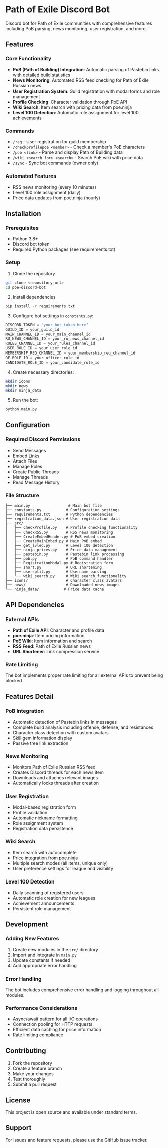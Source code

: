 # Path of Exile Discord Bot

Discord bot for Path of Exile communities with comprehensive features including PoB parsing, news monitoring, user registration, and more.

## Features

### Core Functionality
- **PoB (Path of Building) Integration**: Automatic parsing of Pastebin links with detailed build statistics
- **News Monitoring**: Automated RSS feed checking for Path of Exile Russian news
- **User Registration System**: Guild registration with modal forms and role management
- **Profile Checking**: Character validation through PoE API
- **Wiki Search**: Item search with pricing data from poe.ninja
- **Level 100 Detection**: Automatic role assignment for level 100 achievements

### Commands
- `/reg` - User registration for guild membership
- `/checkprofilepoe <member>` - Check a member's PoE characters
- `/pob <link>` - Parse and display Path of Building data
- `/wiki <search_for> <search>` - Search PoE wiki with price data
- `/sync` - Sync bot commands (owner only)

### Automated Features
- RSS news monitoring (every 10 minutes)
- Level 100 role assignment (daily)
- Price data updates from poe.ninja (hourly)

## Installation

### Prerequisites
- Python 3.8+
- Discord bot token
- Required Python packages (see requirements.txt)

### Setup
1. Clone the repository
```bash
git clone <repository-url>
cd poe-discord-bot
```

2. Install dependencies
```bash
pip install -r requirements.txt
```

3. Configure bot settings in `constants.py`:
```python
DISCORD_TOKEN = "your_bot_token_here"
GUILD_ID = your_guild_id
MAIN_CHANNEL_ID = your_main_channel_id
RU_NEWS_CHANNEL_ID = your_ru_news_channel_id
RULES_CNANNEL_ID = your_rules_channel_id
USER_ROLE_ID = your_user_role_id
MEMBERSHIP_REQ_CHANNEL_ID = your_membership_req_channel_id
OF_ROLE_ID = your_officer_role_id
CANDIDATE_ROLE_ID = your_candidate_role_id
```

4. Create necessary directories:
```bash
mkdir icons
mkdir news
mkdir ninja_data
```

5. Run the bot:
```bash
python main.py
```

## Configuration

### Required Discord Permissions
- Send Messages
- Embed Links
- Attach Files
- Manage Roles
- Create Public Threads
- Manage Threads
- Read Message History

### File Structure
```
├── main.py                 # Main bot file
├── constants.py           # Configuration settings
├── requirements.txt       # Python dependencies
├── registration_data.json # User registration data
├── src/
│   ├── CheckProfile.py    # Profile checking functionality
│   ├── CheckRSS.py        # RSS news monitoring
│   ├── CreateEmbedHeader.py # PoB embed creation
│   ├── CreateMainEmbed.py # Main PoB embed
│   ├── get_lvled.py       # Level 100 detection
│   ├── ninja_prices.py    # Price data management
│   ├── pastebin.py        # Pastebin link processing
│   ├── pob.py             # PoB command handler
│   ├── RegistrationModal.py # Registration form
│   ├── short.py           # URL shortening
│   ├── usersplit.py       # Username parsing
│   └── wiki_search.py     # Wiki search functionality
├── icons/                 # Character class avatars
├── news/                  # Downloaded news images
└── ninja_data/           # Price data cache
```

## API Dependencies

### External APIs
- **Path of Exile API**: Character and profile data
- **poe.ninja**: Item pricing information
- **PoE Wiki**: Item information and search
- **RSS Feed**: Path of Exile Russian news
- **URL Shortener**: Link compression service

### Rate Limiting
The bot implements proper rate limiting for all external APIs to prevent being blocked.

## Features Detail

### PoB Integration
- Automatic detection of Pastebin links in messages
- Complete build analysis including offense, defense, and resistances
- Character class detection with custom avatars
- Skill gem information display
- Passive tree link extraction

### News Monitoring
- Monitors Path of Exile Russian RSS feed
- Creates Discord threads for each news item
- Downloads and attaches relevant images
- Automatically locks threads after creation

### User Registration
- Modal-based registration form
- Profile validation
- Automatic nickname formatting
- Role assignment system
- Registration data persistence

### Wiki Search
- Item search with autocomplete
- Price integration from poe.ninja
- Multiple search modes (all items, unique only)
- User preference settings for league and visibility

### Level 100 Detection
- Daily scanning of registered users
- Automatic role creation for new leagues
- Achievement announcements
- Persistent role management

## Development

### Adding New Features
1. Create new modules in the `src/` directory
2. Import and integrate in `main.py`
3. Update constants if needed
4. Add appropriate error handling

### Error Handling
The bot includes comprehensive error handling and logging throughout all modules.

### Performance Considerations
- Async/await pattern for all I/O operations
- Connection pooling for HTTP requests
- Efficient data caching for price information
- Rate limiting compliance

## Contributing

1. Fork the repository
2. Create a feature branch
3. Make your changes
4. Test thoroughly
5. Submit a pull request

## License

This project is open source and available under standard terms.

## Support

For issues and feature requests, please use the GitHub issue tracker.
